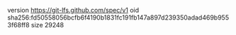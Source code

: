 version https://git-lfs.github.com/spec/v1
oid sha256:fd50558056bcfb6f4190b1831fc191fb147a897d239350adad469b9553f68ff8
size 29248
